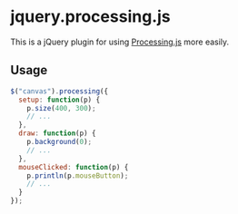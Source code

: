 jquery.processing.js
====================

This is a jQuery plugin for using [Processing.js](http://processingjs.org/) more easily.

Usage
-----

```javascript
$("canvas").processing({
  setup: function(p) {
    p.size(400, 300);
    // ...
  },
  draw: function(p) {
    p.background(0);
    // ...
  },
  mouseClicked: function(p) {
    p.println(p.mouseButton);
    // ...
  }
});
```







